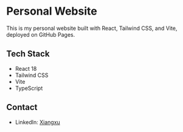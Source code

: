 # Personal Website

This is my personal website built with React, Tailwind CSS, and Vite, deployed on GitHub Pages.

## Tech Stack

- React 18
- Tailwind CSS
- Vite
- TypeScript

## Contact

- LinkedIn: [Xiangxu](https://www.linkedin.com/in/sophie-t-80b97a201/)
